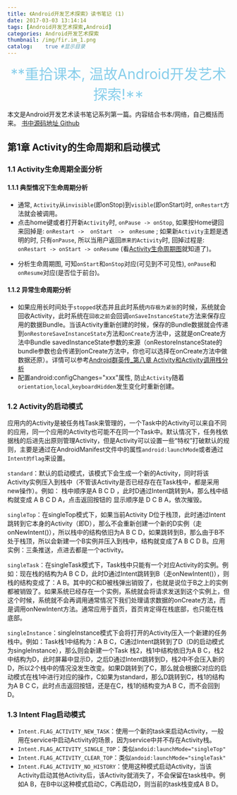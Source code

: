 ```yaml
---
title: 《Android开发艺术探索》读书笔记 (1)
date: 2017-03-03 13:14:14
tags: [Android开发艺术探索,Android]
categories: Android开发艺术探索
thumbnail: /img/fir.im_1.png
catalog:    true #显示目录
---
```

<center><font color=SkyBlue size="6px">**重拾课本, 温故Android开发艺术探索!**</font></center>

本文是Android开发艺术读书笔记系列第一篇。内容结合书本/网络，自己概括而来。
[书中源码地址 Github](https://github.com/singwhatiwanna/android-art-res)
<!--more-->
##  第1章 Activity的生命周期和启动模式

### 1.1 Activity生命周期全面分析
#### 1.1.1 典型情况下生命周期分析
- 通常, `Activity`从`invisible`(即onStop)到`visible`(即onStart)时, `onRestart`方法就会被调用。
- 点击home键或者打开新`Activity`时, `onPause -> onStop`, 如果按Home键回来回掉是: `onRestart ->  onStart　->　onResume` ; 如果新`Activity`主题是透明的时, 只有`onPause`, 所以当用户返回`原来的Activity`时, 回掉过程是: `onRestart -> onStart -> onResume` (看[Activity生命周期图](/img/Activity金字塔型的生命周期图.png)就知道了)。
<!-- more -->
- 分析生命周期图, 可知`onStart`和`onStop`对应(可见到不可见性), `onPause`和`onResume`对应(是否位于前台)。

#### 1.1.2 异常生命周期分析
- 如果应用长时间处于`stopped`状态并且此时系统`内存极为紧张`的时候，系统就会回收Activity，此时系统在`回收之前`会回调`onSaveInstanceState`方法来保存应用的数据Bundle。当该Activity重新创建的时候，保存的Bundle数据就会传递到`onRestoreSaveInstanceState`方法和`onCreate`方法中，这就是onCreate方法中Bundle savedInstanceState参数的来源（onRestoreInstanceState的bundle参数也会传递到onCreate方法中，你也可以选择在onCreate方法中做数据还原）。详情可以参考[Android群英传_第八章 Activity和Activity调用栈分析](https://hujiaweibujidao.github.io/blog/2015/11/28/android-heroes-reading-notes-4/)
- 配置android:configChanges="xxx"属性, 防止`Activity`随着`orientation`,`local`,`keyboardHidden`发生变化时重新创建。

### 1.2 Activity的启动模式
应用内的Activity是被任务栈Task来管理的，一个Task中的Activity可以来自不同的应用，同一个应用的Activity也可能不在同一个Task中。默认情况下，任务栈依据栈的后进先出原则管理Activity，但是Activity可以设置一些“特权”打破默认的规则，主要是通过在AndroidManifest文件中的属性`android:launchMode`或者通过`Intent的flag`来设置。

`standard`：默认的启动模式，该模式下会生成一个新的Activity，同时将该Activity实例压入到栈中（不管该Activity是否已经存在在Task栈中，都是采用new操作）。例如： 栈中顺序是A B C D ，此时D通过Intent跳转到A，那么栈中结构就变成 A B C D A，点击返回按钮的 显示顺序是 D C B A，依次摧毁。

`singleTop`：在singleTop模式下，如果当前Activity D位于栈顶，此时通过Intent跳转到它本身的Activity（即D），那么不会重新创建一个新的D实例（走onNewIntent()），所以栈中的结构依旧为A B C D，如果跳转到B，那么由于B不处于栈顶，所以会新建一个B实例并压入到栈中，结构就变成了A B C D B。应用实例：三条推送，点进去都是一个activity。

`singleTask`：在singleTask模式下，Task栈中只能有一个对应Activity的实例。例如：现在栈的结构为A B C D，此时D通过Intent跳转到B（走onNewIntent()），则栈的结构变成了：A B。其中的C和D被栈弹出销毁了，也就是说位于B之上的实例都被销毁了。如果系统已经存在一个实例，系统就会将请求发送到这个实例上，但这个时候，系统就不会再调用通常情况下我们处理请求数据的onCreate方法，而是调用onNewIntent方法。通常应用于首页，首页肯定得在栈底部，也只能在栈底部。

`singleInstance`：singleInstance模式下会将打开的Activity压入一个新建的任务栈中。例如：Task栈1中结构为：A B C，C通过Intent跳转到了D（D的启动模式为singleInstance），那么则会新建一个Task 栈2，栈1中结构依旧为A B C，栈2中结构为D，此时屏幕中显示D，之后D通过Intent跳转到D，栈2中不会压入新的D，所以2个栈中的情况没发生改变。如果D跳转到了C，那么就会根据C对应的启动模式在栈1中进行对应的操作，C如果为standard，那么D跳转到C，栈1的结构为A B C C，此时点击返回按钮，还是在C，栈1的结构变为A B C，而不会回到D。

### 1.3 Intent Flag启动模式
- `Intent.FLAG_ACTIVITY_NEW_TASK`：使用一个新的task来启动Activity，一般用在service中启动Activity的场景，因为service中并不存在Activity栈。 
- `Intent.FLAG_ACTIVITY_SINGLE_TOP`：类似`andoid:launchMode="singleTop"` 
- `Intent.FLAG_ACTIVITY_CLEAR_TOP`：类似`andoid:launchMode="singleTask"`
- `Intent.FLAG_ACTIVITY_NO_HISTORY`：使用这种模式启动Activity，当该Activity启动其他Activity后，该Activity就消失了，不会保留在task栈中。例如A B，在B中以这种模式启动C，C再启动D，则当前的task栈变成A B D。